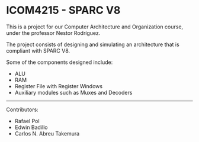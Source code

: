 ICOM4215 - SPARC V8
==================
This is a project for our Computer Architecture and Organization course, under the professor Nestor Rodríguez.

The project consists of designing and simulating an architecture that is compliant with SPARC V8.

Some of the components designed include:

* ALU
* RAM
* Register File with Register Windows
* Auxiliary modules such as Muxes and Decoders

-----------------------------
Contributors:

* Rafael Pol
* Edwin Badillo
* Carlos N. Abreu Takemura